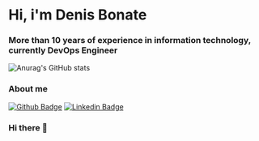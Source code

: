 # Hi, i'm Denis Bonate
### More than 10 years of experience in information technology, currently DevOps Engineer

![Anurag's GitHub stats](https://github-readme-stats.vercel.app/api?username=dbonate&show_icons=true&theme=cobalt)


### About me
[![Github Badge](https://img.shields.io/badge/-Github-000?style=flat-square&logo=Github&logoColor=white&link=https://github.com/dbonate)](https://github.com/dbonate)
[![Linkedin Badge](https://img.shields.io/badge/-LinkedIn-blue?style=flat-square&logo=Linkedin&logoColor=white&link=https://www.linkedin.com/in/denis-bonate//)](https://www.linkedin.com/in/denis-bonate/)









### Hi there 👋

<!--
**denisbonateoliveira/denisbonateoliveira** is a ✨ _special_ ✨ repository because its `README.md` (this file) appears on your GitHub profile.

Here are some ideas to get you started:

- 🔭 I’m currently working on ...
- 🌱 I’m currently learning ...
- 👯 I’m looking to collaborate on ...
- 🤔 I’m looking for help with ...
- 💬 Ask me about ...
- 📫 How to reach me: ...
- 😄 Pronouns: ...
- ⚡ Fun fact: ...
-->
